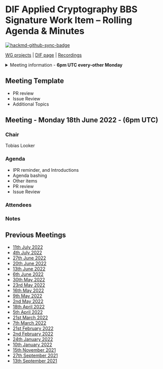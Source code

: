 # DIF Applied Cryptography BBS Signature Work Item – Rolling Agenda & Minutes

[![hackmd-github-sync-badge](https://hackmd.io/gM7CE-Q-S5CPoSEIg086Kw/badge)](https://hackmd.io/gM7CE-Q-S5CPoSEIg086Kw)


[WG projects](https://github.com/topics/wg-crypto) | [DIF page](https://identity.foundation/working-groups/crypto.html) | [Recordings](https://docs.google.com/spreadsheets/d/1wgccmMvIImx30qVE9GhRKWWv3vmL2ZyUauuKx3IfRmA/edit#gid=339046779)

<details>
<summary> Meeting information - <b>6pm UTC every-other Monday</b></summary>

- Before your contribute - [**join DIF**](https://identity.foundation/join) and [sign the WG charter](https://bit.ly/DIF-WG-select1) (both are required!)
- Time: 6pm UTC, 2pm EDT, 11am PDT
- [Zoom room](https://us02web.zoom.us/j/81664389075?pwd=QXVRK0tVZmdsUmVMREdsK21TR2xGZz09), Meeting ID: 843 0611 0644 , Password: 799969
</details>

## Meeting Template
- PR review
- Issue Review
- Additional Topics

## Meeting - Monday 18th June 2022 - (6pm UTC)

### Chair

Tobias Looker

### Agenda

- IPR reminder, and Introductions
- Agenda bashing
- Other items
- PR review
- Issue Review

### Attendees

### Notes

## Previous Meetings

- [11th July 2022](./meetings/2022-07-11/agenda.md)
- [4th July 2022](./meetings/2022-07-04/agenda.md)
- [27th June 2022](./meetings/2022-06-27/agenda.md)
- [20th June 2022](./meetings/2022-06-20/agenda.md)
- [13th June 2022](./meetings/2022-06-13/agenda.md)
- [6th June 2022](./meetings/2022-06-06/agenda.md)
- [30th May 2022](./meetings/2022-05-23/agenda.md)
- [23rd May 2022](./meetings/2022-05-23/agenda.md)
- [16th May 2022](./meetings/2022-05-16/agenda.md)
- [9th May 2022](./meetings/2022-05-09/agenda.md)
- [2nd May 2022](./meetings/2022-05-02/agenda.md)
- [18th April 2022](./meetings/2022-04-18/agenda.md)
- [5th April 2022](./meetings/2022-04-05/agenda.md)
- [21st March 2022](./meetings/2022-03-21/agenda.md)
- [7th March 2022](./meetings/2022-03-07/agenda.md)
- [21st February 2022](./meetings/2022-02-21/agenda.md)
- [2nd February 2022](./meetings/2022-02-08/agenda.md)
- [24th January 2022](./meetings/2022-01-24/agenda.md)
- [10th January 2022](./meetings/2022-01-01/agenda.md)
- [15th November 2021](./meetings/2021-11-15/agenda.md)
- [27th September 2021](./meetings/2021-08-27/agenda.md)
- [13th September 2021](./meetings/2021-08-13/agenda.md)

